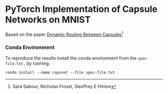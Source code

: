 # PyTorch Implementation of Capsule Networks on MNIST

Based on the paper [Dynamic Routing Between Capsules](https://arxiv.org/pdf/1710.09829.pdf)[^1]

### Conda Environment
To reproduce the results install the conda environment from the `spec-file.txt.` by running:

`conda install --name capsnet --file spec-file.txt`

[^1]: Sara Sabour, Nicholas Frosst, Geoffrey E Hinton
